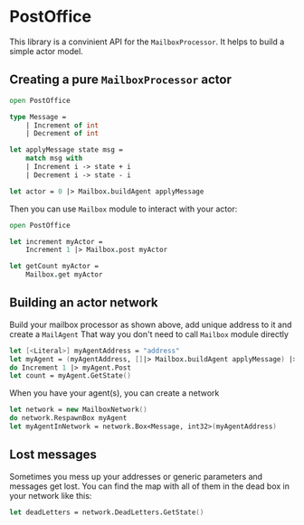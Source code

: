 # PostOffice

This library is a convinient API for the `MailboxProcessor`.
It helps to build a simple actor model.

## Creating a pure `MailboxProcessor` actor
```fsharp
open PostOffice

type Message =
    | Increment of int
    | Decrement of int

let applyMessage state msg =
    match msg with
    | Increment i -> state + i
    | Decrement i -> state - i

let actor = 0 |> Mailbox.buildAgent applyMessage
```
Then you can use `Mailbox` module to interact with your actor:
```fsharp
open PostOffice

let increment myActor =
    Increment 1 |> Mailbox.post myActor

let getCount myActor =
    Mailbox.get myActor
```
## Building an actor network
Build your mailbox processor as shown above, add unique address to it and create a `MailAgent`
That way you don't need to call `Mailbox` module directly
```fsharp
let [<Literal>] myAgentAddress = "address"
let myAgent = (myAgentAddress, []|> Mailbox.buildAgent applyMessage) |> MailAgent
do Increment 1 |> myAgent.Post
let count = myAgent.GetState()
```
When you have your agent(s), you can create a network
```fsharp
let network = new MailboxNetwork()
do network.RespawnBox myAgent
let myAgentInNetwork = network.Box<Message, int32>(myAgentAddress)
```
## Lost messages
Sometimes you mess up your addresses or generic parameters and messages get lost.
You can find the map with all of them in the dead box in your network like this:
```fsharp
let deadLetters = network.DeadLetters.GetState()
```
